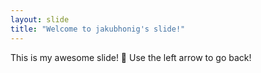 ```yaml
---
layout: slide
title: "Welcome to jakubhonig's slide!"
---
```


This is my awesome slide! :tada:
Use the left arrow to go back!
